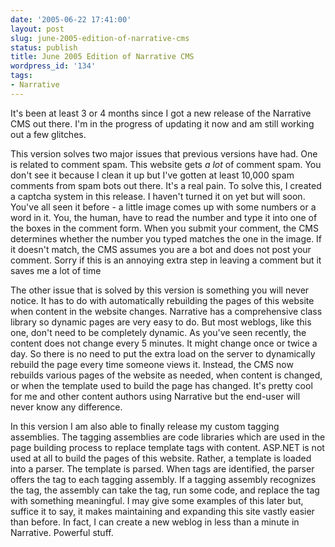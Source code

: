 ```yaml
---
date: '2005-06-22 17:41:00'
layout: post
slug: june-2005-edition-of-narrative-cms
status: publish
title: June 2005 Edition of Narrative CMS
wordpress_id: '134'
tags:
- Narrative
---
```


It's been at least 3 or 4 months since I got a new release of the Narrative CMS out there. I'm in the progress of updating it now and am still working out a few glitches.

This version solves two major issues that previous versions have had. One is related to comment spam. This website gets *a lot* of comment spam. You don't see it because I clean it up but I've gotten at least 10,000 spam comments from spam bots out there. It's a real pain. To solve this, I created a captcha system in this release. I haven't turned it on yet but will soon. You've all seen it before - a little image comes up with some numbers or a word in it. You, the human, have to read the number and type it into one of the boxes in the comment form. When you submit your comment, the CMS determines whether the number you typed matches the one in the image. If it doesn't match, the CMS assumes you are a bot and does not post your comment. Sorry if this is an annoying extra step in leaving a comment but it saves me a lot of time

The other issue that is solved by this version is something you will never notice. It has to do with automatically rebuilding the pages of this website when content in the website changes. Narrative has a comprehensive class library so dynamic pages are very easy to do. But most weblogs, like this one, don't need to be completely dynamic. As you've seen recently, the content does not change every 5 minutes. It might change once or twice a day. So there is no need to put the extra load on the server to dynamically rebuild the page every time someone views it. Instead, the CMS now rebuilds various pages of the website as needed, when content is changed, or when the template used to build the page has changed. It's pretty cool for me and other content authors using Narrative but the end-user will never know any difference.

In this version I am also able to finally release my custom tagging assemblies. The tagging assemblies are code libraries which are used in the page building process to replace template tags with content. ASP.NET is not used at all to build the pages of this website. Rather, a template is loaded into a parser. The template is parsed. When tags are identified, the parser offers the tag to each tagging assembly. If a tagging assembly recognizes the tag, the assembly can take the tag, run some code, and replace the tag with something meaningful. I may give some examples of this later but, suffice it to say, it makes maintaining and expanding this site vastly easier than before. In fact, I can create a new weblog in less than a minute in Narrative. Powerful stuff.
